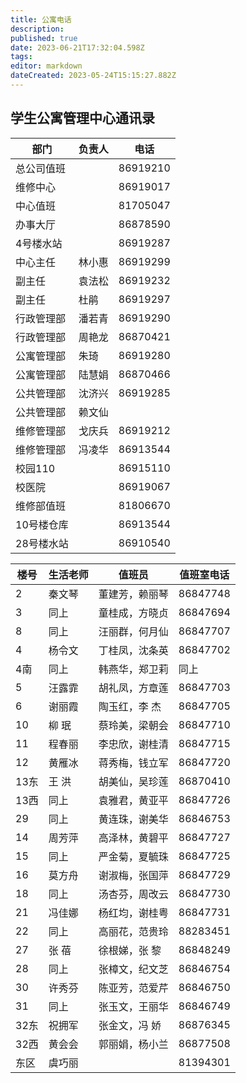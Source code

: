 ```yaml
---
title: 公寓电话
description: 
published: true
date: 2023-06-21T17:32:04.598Z
tags: 
editor: markdown
dateCreated: 2023-05-24T15:15:27.882Z
---
```


## 学生公寓管理中心通讯录

| 部门     | 负责人 | 电话       |
|--------|-----|----------|
| 总公司值班  |     | 86919210 |
| 维修中心   |     | 86919017 |
| 中心值班   |     | 81705047 |
| 办事大厅   |     | 86878590 |
| 4号楼水站  |     | 86919287 |
| 中心主任   | 林小惠 | 86919299 |
| 副主任    | 袁法松 | 86919232 |
| 副主任    | 杜鹃  | 86919297 |
| 行政管理部  | 潘若青 | 86919290 |
| 行政管理部  | 周艳龙 | 86870421 |
| 公寓管理部  | 朱琦  | 86919280 |
| 公寓管理部  | 陆慧娟 | 86870466 |
| 公共管理部  | 沈济兴 | 86919285 |
| 公共管理部  | 赖文仙 |          |
| 维修管理部  | 戈庆兵 | 86919212 |
| 维修管理部  | 冯凌华 | 86913544 |
| 校园110  |     | 86915110 |
| 校医院    |     | 86919067 |
| 维修部值班  |     | 81806670 |
| 10号楼仓库 |     | 86913544 |
| 28号楼水站 |     | 86910540 |

| 楼号  | 生活老师 | 值班员     | 值班室电话    |
|-----|------|---------|----------|
| 2   | 秦文琴  | 董建芳，赖丽琴 | 86847748 |
| 3   | 同上   | 童桂成，方晓贞 | 86847694 |
| 8   | 同上   | 汪丽群，何月仙 | 86847707 |
| 4   | 杨令文  | 丁桂凤，沈条英 | 86847702 |
| 4南  | 同上   | 韩燕华，郑卫莉 | 同上       |
| 5   | 汪露霏  | 胡礼凤，方章莲 | 86847703 |
| 6   | 谢丽霞  | 陶玉红，李 杰 | 86847705 |
| 10  | 柳 珉  | 蔡玲美，梁朝会 | 86847710 |
| 11  | 程春丽  | 李忠欣，谢桂清 | 86847715 |
| 12  | 黄雁冰  | 蒋秀梅，钱立军 | 86847720 |
| 13东 | 王 洪  | 胡美仙，吴珍莲 | 86870410 |
| 13西 | 同上   | 袁雅君，黄亚平 | 86847726 |
| 29  | 同上   | 黄连珠，谢美华 | 86846753 |
| 14  | 周芳萍  | 高泽林，黄碧平 | 86847727 |
| 15  | 同上   | 严金菊，夏毓珠 | 86847725 |
| 16  | 莫方舟  | 谢淑梅，张国萍 | 86847729 |
| 18  | 同上   | 汤杏芬，周改云 | 86847730 |
| 21  | 冯佳娜  | 杨红均，谢桂粤 | 86847731 |
| 22  | 同上   | 高丽花，范贵玲 | 88283451 |
| 27  | 张 蓓  | 徐根娣，张 黎 | 86848249 |
| 28  | 同上   | 张樟文，纪文芝 | 86846754 |
| 30  | 许秀芬  | 陈亚芳，范爱芹 | 86846750 |
| 31  | 同上   | 张玉文，王丽华 | 86846749 |
| 32东 | 祝拥军  | 张金文，冯 娇 | 86876345 |
| 32西 | 黄会会  | 郭丽娟，杨小兰 | 86877508 |
| 东区  | 虞巧丽  |         | 81394301 |